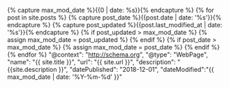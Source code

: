 {% capture max_mod_date %}{{0 | date: %s}}{% endcapture %}
{% for post in site.posts %}
  {% capture post_date %}{{post.date | date: '%s'}}{% endcapture %}
  {% capture post_updated %}{{post.last_modified_at | date: '%s'}}{% endcapture %}
    {% if post_updated > max_mod_date %}
      {% assign max_mod_date = post_updated %}
    {% endif %}
    {% if post_date > max_mod_date %}
      {% assign max_mod_date = post_date %}
    {% endif %}
{% endfor %}
"@context": "http://schema.org",
"@type": "WebPage",
"name": "{{ site.title }}",
"url": "{{ site.url }}",
"description": "{{site.description }}",
"datePublished": "2018-12-01",
"dateModified":"{{ max_mod_date | date: '%Y-%m-%d' }}"
